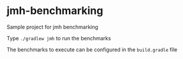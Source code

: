 jmh-benchmarking
==================

Sample project for jmh benchmarking

Type ```./gradlew jmh``` to run the benchmarks

The benchmarks to execute can be configured in the ```build.gradle``` file


